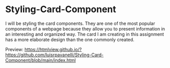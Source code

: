 # Styling-Card-Component
I will be styling the card components. They are one of the most popular components of a webpage because they allow you to present information in an interesting and organized way. The card I am creating in this assignment has a more elaborate design than the one commonly created.

Preview:
https://htmlview.github.io/?https://github.com/luisrpavanelli/Styling-Card-Component/blob/main/index.html
